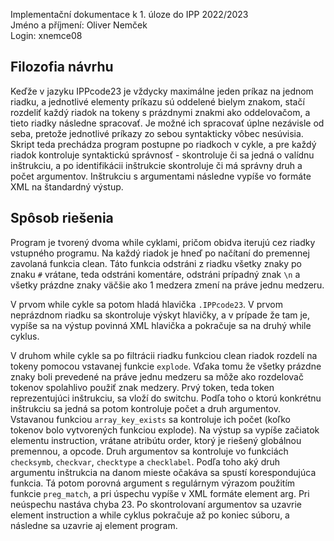 Implementační dokumentace k 1. úloze do IPP 2022/2023  
Jméno a příjmení: Oliver Nemček  
Login: xnemce08

## Filozofia návrhu
Keďže v jazyku IPPcode23 je vždycky maximálne jeden príkaz na jednom riadku, a jednotlivé elementy príkazu sú oddelené bielym znakom, stačí rozdeliť každý riadok na tokeny s prázdnymi znakmi ako oddelovačom, a tieto riadky následne spracovať. Je možné ich spracovať úplne nezávisle od seba, pretože jednotlivé príkazy zo sebou syntakticky vôbec nesúvisia. Skript teda prechádza program postupne po riadkoch v cykle, a pre každý riadok kontroluje syntaktickú správnosť - skontroluje či sa jedná o valídnu inštrukciu, a po identifikácii inštrukcie skontroluje či má správny druh a počet argumentov. Inštrukciu s argumentami následne vypíše vo formáte XML na štandardný výstup.

## Spôsob riešenia
Program je tvorený dvoma while cyklami, pričom obidva iterujú cez riadky vstupného programu. Na každý riadok je hneď po načítaní do premennej zavolaná funkcia clean. Táto funkcia odstráni z riadku všetky znaky po znaku `#` vrátane, teda odstráni komentáre, odstráni prípadný znak `\n` a všetky prázdne znaky väčšie ako 1 medzera zmení na práve jednu medzeru.

V prvom while cykle sa potom hladá hlavička `.IPPcode23`. V prvom neprázdnom riadku sa skontroluje výskyt hlavičky, a v prípade že tam je, vypíše sa na výstup povinná XML hlavička a pokračuje sa na druhý while cyklus.

V druhom while cykle sa po filtrácii riadku funkciou clean riadok rozdelí na tokeny pomocou vstavanej funkcie `explode`. Vďaka tomu že všetky prázdne znaky boli prevedené na práve jednu medzeru sa môže ako rozdelovač tokenov spolahlivo použiť znak medzery. Prvý token, teda token reprezentujúci inštrukciu, sa vloží do switchu. Podľa toho o ktorú konkrétnu inštrukciu sa jedná sa potom kontroluje počet a druh argumentov. Vstavanou funkciou `array_key_exists` sa kontroluje ich počet (koľko tokenov bolo vytvorených funkciou explode). Na výstup sa vypíše začiatok elementu instruction, vrátane atribútu order, ktorý je riešený globálnou premennou, a opcode. Druh argumentov sa kontroluje vo funkciách `checksymb`, `checkvar`, `checktype` a `checklabel`. Podľa toho aký druh argumentu inštrukcia na danom mieste očakáva sa spustí korespondujúca funkcia. Tá potom porovná argument s regulárnym výrazom použitím funkcie `preg_match`, a pri úspechu vypíše v XML formáte element arg. Pri neúspechu nastáva chyba 23. Po skontrolovaní argumentov sa uzavrie element instruction a while cyklus pokračuje až po koniec súboru, a následne sa uzavrie aj element program.